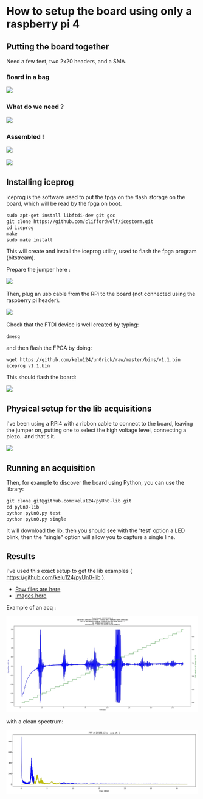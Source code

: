 # How to setup the board using only a raspberry pi 4

## Putting the board together

Need a few feet, two 2x20 headers, and a SMA.

### Board in a bag

![](https://raw.githubusercontent.com/kelu124/echomods/master/matty/images/black/P_20191214_150726.jpg)

### What do we need ?

![](https://raw.githubusercontent.com/kelu124/echomods/master/images/black/P_20191214_151518_good.jpg)

### Assembled !

![](https://raw.githubusercontent.com/kelu124/echomods/master/images/black/P_20191214_163216_good.jpg)

![](https://raw.githubusercontent.com/kelu124/echomods/master/images/black/P_20191214_163247_good.jpg)

## Installing iceprog

iceprog is the software used to put the fpga on the flash storage on the board, which will be read by the fpga on boot.

```
sudo apt-get install libftdi-dev git gcc 
git clone https://github.com/cliffordwolf/icestorm.git
cd iceprog
make 
sudo make install
```

This will create and install the iceprog utility, used to flash the fpga program (bitstream).

Prepare the jumper here :

![](https://raw.githubusercontent.com/kelu124/un0rick/master/images/program.jpg)

Then, plug an usb cable from the RPi to the board (not connected using the raspberry pi header).

![](https://raw.githubusercontent.com/kelu124/echomods/master/matty/images/P_20191123_144920.jpg)

Check that the FTDI device is well created by typing:

```
dmesg
```

and then flash the FPGA by doing:

```
wget https://github.com/kelu124/un0rick/raw/master/bins/v1.1.bin
iceprog v1.1.bin
```

This should flash the board:

![](https://raw.githubusercontent.com/kelu124/echomods/master/matty/v1.01/iceprog.png)

## Physical setup for the lib acquisitions

I've been using a RPi4 with a ribbon cable to connect to the board, leaving the jumper on, putting one to select the high voltage level, connecting a piezo.. and that's it.

![](https://raw.githubusercontent.com/kelu124/echomods/master/matty/images/P_20191123_161358.jpg)

## Running an acquisition

Then, for example to discover the board using Python, you can use the library:

```
git clone git@github.com:kelu124/pyUn0-lib.git
cd pyUn0-lib
python pyUn0.py test
python pyUn0.py single
```

It will download the lib, then you should see with the 'test' option a LED blink, then the "single" option will allow you to capture a single line.


## Results

I've used this exact setup to get the lib examples ( https://github.com/kelu124/pyUn0-lib ).
* [Raw files are here](https://github.com/kelu124/pyUn0-lib/tree/master/data)
* [Images here]()

Example of an acq : 

![](https://raw.githubusercontent.com/kelu124/pyUn0-lib/master/images/20191123a-1.jpg)

with a clean spectrum: 

![](https://raw.githubusercontent.com/kelu124/pyUn0-lib/master/images/20191123a-1-fft.jpg)

